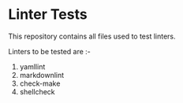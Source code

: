 # Linter Tests

This repository contains all files used to test linters.

Linters to be tested are :-

1. yamllint
1. markdownlint
1. check-make
1. shellcheck
